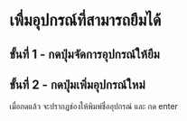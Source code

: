 # เพื่มอุปกรณ์ที่สามารถยืมได้
## ขั้นที่ 1 - กดปุ่มจัดการอุปกรณ์ให้ยืม
## ขั้นที่ 2 - กดปุ่มเพิ่มอุปกรณ์ใหม่
เมื่อกดแล้ว จะปรากฎช่องให้พิมพ์ชื่ออุปกรณ์ และ กด enter
